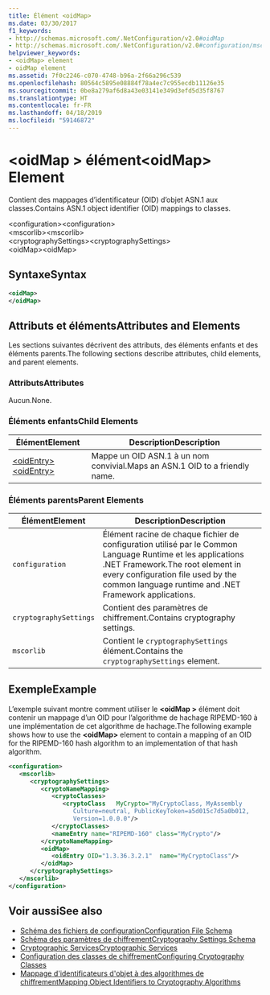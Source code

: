 ```yaml
---
title: Élément <oidMap>
ms.date: 03/30/2017
f1_keywords:
- http://schemas.microsoft.com/.NetConfiguration/v2.0#oidMap
- http://schemas.microsoft.com/.NetConfiguration/v2.0#configuration/mscorlib/cryptographySettings/oidMap
helpviewer_keywords:
- <oidMap> element
- oidMap element
ms.assetid: 7f0c2246-c070-4748-b96a-2f66a296c539
ms.openlocfilehash: 80564c5895e08884f78a4ec7c955ecdb11126e35
ms.sourcegitcommit: 0be8a279af6d8a43e03141e349d3efd5d35f8767
ms.translationtype: HT
ms.contentlocale: fr-FR
ms.lasthandoff: 04/18/2019
ms.locfileid: "59146872"
---
```

# <a name="oidmap-element"></a><span data-ttu-id="7d71a-102">\<oidMap > élément</span><span class="sxs-lookup"><span data-stu-id="7d71a-102">\<oidMap> Element</span></span>
<span data-ttu-id="7d71a-103">Contient des mappages d’identificateur (OID) d’objet ASN.1 aux classes.</span><span class="sxs-lookup"><span data-stu-id="7d71a-103">Contains ASN.1 object identifier (OID) mappings to classes.</span></span>  
  
 <span data-ttu-id="7d71a-104">\<configuration></span><span class="sxs-lookup"><span data-stu-id="7d71a-104">\<configuration></span></span>  
<span data-ttu-id="7d71a-105">\<mscorlib></span><span class="sxs-lookup"><span data-stu-id="7d71a-105">\<mscorlib></span></span>  
<span data-ttu-id="7d71a-106">\<cryptographySettings></span><span class="sxs-lookup"><span data-stu-id="7d71a-106">\<cryptographySettings></span></span>  
<span data-ttu-id="7d71a-107">\<oidMap></span><span class="sxs-lookup"><span data-stu-id="7d71a-107">\<oidMap></span></span>  
  
## <a name="syntax"></a><span data-ttu-id="7d71a-108">Syntaxe</span><span class="sxs-lookup"><span data-stu-id="7d71a-108">Syntax</span></span>  
  
```xml  
<oidMap>   
</oidMap>  
```  
  
## <a name="attributes-and-elements"></a><span data-ttu-id="7d71a-109">Attributs et éléments</span><span class="sxs-lookup"><span data-stu-id="7d71a-109">Attributes and Elements</span></span>  
 <span data-ttu-id="7d71a-110">Les sections suivantes décrivent des attributs, des éléments enfants et des éléments parents.</span><span class="sxs-lookup"><span data-stu-id="7d71a-110">The following sections describe attributes, child elements, and parent elements.</span></span>  
  
### <a name="attributes"></a><span data-ttu-id="7d71a-111">Attributs</span><span class="sxs-lookup"><span data-stu-id="7d71a-111">Attributes</span></span>  
 <span data-ttu-id="7d71a-112">Aucun.</span><span class="sxs-lookup"><span data-stu-id="7d71a-112">None.</span></span>  
  
### <a name="child-elements"></a><span data-ttu-id="7d71a-113">Éléments enfants</span><span class="sxs-lookup"><span data-stu-id="7d71a-113">Child Elements</span></span>  
  
|<span data-ttu-id="7d71a-114">Élément</span><span class="sxs-lookup"><span data-stu-id="7d71a-114">Element</span></span>|<span data-ttu-id="7d71a-115">Description</span><span class="sxs-lookup"><span data-stu-id="7d71a-115">Description</span></span>|  
|-------------|-----------------|  
|[<span data-ttu-id="7d71a-116">\<oidEntry></span><span class="sxs-lookup"><span data-stu-id="7d71a-116">\<oidEntry></span></span>](../../../../../docs/framework/configure-apps/file-schema/cryptography/oidentry-element.md)|<span data-ttu-id="7d71a-117">Mappe un OID ASN.1 à un nom convivial.</span><span class="sxs-lookup"><span data-stu-id="7d71a-117">Maps an ASN.1 OID to a friendly name.</span></span>|  
  
### <a name="parent-elements"></a><span data-ttu-id="7d71a-118">Éléments parents</span><span class="sxs-lookup"><span data-stu-id="7d71a-118">Parent Elements</span></span>  
  
|<span data-ttu-id="7d71a-119">Élément</span><span class="sxs-lookup"><span data-stu-id="7d71a-119">Element</span></span>|<span data-ttu-id="7d71a-120">Description</span><span class="sxs-lookup"><span data-stu-id="7d71a-120">Description</span></span>|  
|-------------|-----------------|  
|`configuration`|<span data-ttu-id="7d71a-121">Élément racine de chaque fichier de configuration utilisé par le Common Language Runtime et les applications .NET Framework.</span><span class="sxs-lookup"><span data-stu-id="7d71a-121">The root element in every configuration file used by the common language runtime and .NET Framework applications.</span></span>|  
|`cryptographySettings`|<span data-ttu-id="7d71a-122">Contient des paramètres de chiffrement.</span><span class="sxs-lookup"><span data-stu-id="7d71a-122">Contains cryptography settings.</span></span>|  
|`mscorlib`|<span data-ttu-id="7d71a-123">Contient le `cryptographySettings` élément.</span><span class="sxs-lookup"><span data-stu-id="7d71a-123">Contains the `cryptographySettings` element.</span></span>|  
  
## <a name="example"></a><span data-ttu-id="7d71a-124">Exemple</span><span class="sxs-lookup"><span data-stu-id="7d71a-124">Example</span></span>  
 <span data-ttu-id="7d71a-125">L’exemple suivant montre comment utiliser le  **\<oidMap >** élément doit contenir un mappage d’un OID pour l’algorithme de hachage RIPEMD-160 à une implémentation de cet algorithme de hachage.</span><span class="sxs-lookup"><span data-stu-id="7d71a-125">The following example shows how to use the **\<oidMap>** element to contain a mapping of an OID for the RIPEMD-160 hash algorithm to an implementation of that hash algorithm.</span></span>  
  
```xml  
<configuration>  
   <mscorlib>  
      <cryptographySettings>  
         <cryptoNameMapping>  
            <cryptoClasses>  
               <cryptoClass   MyCrypto="MyCryptoClass, MyAssembly  
                  Culture=neutral, PublicKeyToken=a5d015c7d5a0b012,  
                  Version=1.0.0.0"/>  
            </cryptoClasses>  
            <nameEntry name="RIPEMD-160" class="MyCrypto"/>  
         </cryptoNameMapping>  
         <oidMap>  
            <oidEntry OID="1.3.36.3.2.1"  name="MyCryptoClass"/>  
         </oidMap>  
      </cryptographySettings>  
   </mscorlib>  
</configuration>  
```  
  
## <a name="see-also"></a><span data-ttu-id="7d71a-126">Voir aussi</span><span class="sxs-lookup"><span data-stu-id="7d71a-126">See also</span></span>

- [<span data-ttu-id="7d71a-127">Schéma des fichiers de configuration</span><span class="sxs-lookup"><span data-stu-id="7d71a-127">Configuration File Schema</span></span>](../../../../../docs/framework/configure-apps/file-schema/index.md)
- [<span data-ttu-id="7d71a-128">Schéma des paramètres de chiffrement</span><span class="sxs-lookup"><span data-stu-id="7d71a-128">Cryptography Settings Schema</span></span>](../../../../../docs/framework/configure-apps/file-schema/cryptography/index.md)
- [<span data-ttu-id="7d71a-129">Cryptographic Services</span><span class="sxs-lookup"><span data-stu-id="7d71a-129">Cryptographic Services</span></span>](../../../../../docs/standard/security/cryptographic-services.md)
- [<span data-ttu-id="7d71a-130">Configuration des classes de chiffrement</span><span class="sxs-lookup"><span data-stu-id="7d71a-130">Configuring Cryptography Classes</span></span>](../../../../../docs/framework/configure-apps/configure-cryptography-classes.md)
- [<span data-ttu-id="7d71a-131">Mappage d'identificateurs d'objet à des algorithmes de chiffrement</span><span class="sxs-lookup"><span data-stu-id="7d71a-131">Mapping Object Identifiers to Cryptography Algorithms</span></span>](../../../../../docs/framework/configure-apps/map-object-identifiers-to-cryptography-algorithms.md)
